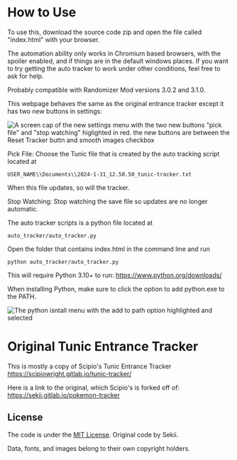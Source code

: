 # How to Use

To use this, download the source code zip and open the file called "index.html" with your browser.

The automation ability only works in Chromium based browsers, with the spoiler enabled, and if things are in the default windows places. If you want to try getting the auto tracker to work under other conditions, feel free to ask for help.

Probably compatible with Randomizer Mod versions 3.0.2 and 3.1.0.

This webpage behaves the same as the original entrance tracker except it has two new buttons in settings:

![A screen cap of the new settings menu with the two new buttons "pick file" and "stop watching" higlighted in red. the new buttons are between the Reset Tracker buttn and smooth images checkbox ](settings_menu.PNG)

Pick File: Choose the Tunic file that is created by the auto tracking script located at

```
USER_NAME\\Documents\\2024-1-31_12.50.50_tunic-tracker.txt
```

When this file updates, so will the tracker.

Stop Watching: Stop watching the save file so updates are no longer automatic.

The auto tracker scripts is a python file located at

`auto_tracker/auto_tracker.py`

Open the folder that contains index.html in the command line and run

```
python auto_tracker/auto_tracker.py
```

This will require Python 3.10+ to run: https://www.python.org/downloads/

When installing Python, make sure to click the option to add python.exe to the PATH.

![The python isntall menu with the add to path option highlighted and selected](python.PNG)


# Original Tunic Entrance Tracker

This is mostly a copy of Scipio's Tunic Entrance Tracker https://scipiowright.gitlab.io/tunic-tracker/

Here is a link to the original, which Scipio's is forked off of:
https://sekii.gitlab.io/pokemon-tracker

## License
The code is under the [MIT License](code/LICENSE.txt). Original code by Sekii.

Data, fonts, and images belong to their own copyright holders.
